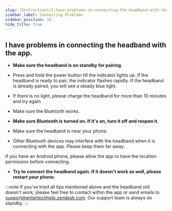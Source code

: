 ```yaml
---
slug: /Instructions/I-have-problems-in-connecting-the-headband-with-the-app
sidebar_label: Connecting Problems
sidebar_position: 10
hide_title: true
---
```


## I have problems in connecting the headband with the app.

- **Make sure the headband is on standby for pairing.**
  
- Press and hold the power button till the indicator lights up. If the headband is ready to pair, the indicator flashes rapidly. If the headband is already paired, you will see a steady blue light.

- If there is no light, please charge the headband for more than 10 minutes and try again. 

- Make sure the Bluetooth works.

- **Make sure Bluetooth is turned on. If it's on, turn it off and reopen it.**

- Make sure the headband is near your phone.

- Other Bluetooth devices may interfere with the headband when it is connecting with the app. Please keep them far away.

If you have an Android phone, please allow the app to have the location permission before connecting.

- **Try to connect the headband again. If it doesn't work as well, please restart your phone.**

:::note
If you've tried all tips mentioned above and the headband still doesn't work, please feel free to contact within the app or send emails to support@entertechhelp.zendesk.com. Our support team is always on standby.
:::